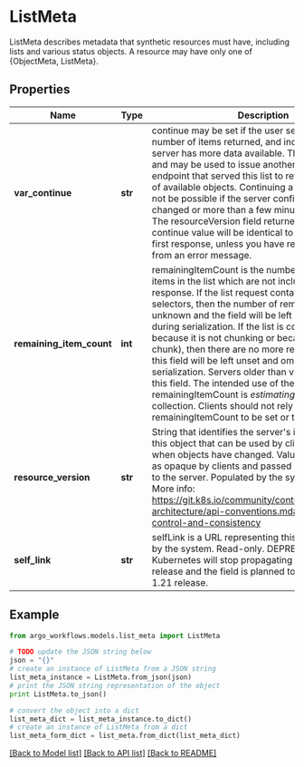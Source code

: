 # ListMeta

ListMeta describes metadata that synthetic resources must have, including lists and various status objects. A resource may have only one of {ObjectMeta, ListMeta}.

## Properties

Name | Type | Description | Notes
------------ | ------------- | ------------- | -------------
**var_continue** | **str** | continue may be set if the user set a limit on the number of items returned, and indicates that the server has more data available. The value is opaque and may be used to issue another request to the endpoint that served this list to retrieve the next set of available objects. Continuing a consistent list may not be possible if the server configuration has changed or more than a few minutes have passed. The resourceVersion field returned when using this continue value will be identical to the value in the first response, unless you have received this token from an error message. | [optional] 
**remaining_item_count** | **int** | remainingItemCount is the number of subsequent items in the list which are not included in this list response. If the list request contained label or field selectors, then the number of remaining items is unknown and the field will be left unset and omitted during serialization. If the list is complete (either because it is not chunking or because this is the last chunk), then there are no more remaining items and this field will be left unset and omitted during serialization. Servers older than v1.15 do not set this field. The intended use of the remainingItemCount is *estimating* the size of a collection. Clients should not rely on the remainingItemCount to be set or to be exact. | [optional] 
**resource_version** | **str** | String that identifies the server&#39;s internal version of this object that can be used by clients to determine when objects have changed. Value must be treated as opaque by clients and passed unmodified back to the server. Populated by the system. Read-only. More info: https://git.k8s.io/community/contributors/devel/sig-architecture/api-conventions.md#concurrency-control-and-consistency | [optional] 
**self_link** | **str** | selfLink is a URL representing this object. Populated by the system. Read-only.  DEPRECATED Kubernetes will stop propagating this field in 1.20 release and the field is planned to be removed in 1.21 release. | [optional] 

## Example

```python
from argo_workflows.models.list_meta import ListMeta

# TODO update the JSON string below
json = "{}"
# create an instance of ListMeta from a JSON string
list_meta_instance = ListMeta.from_json(json)
# print the JSON string representation of the object
print ListMeta.to_json()

# convert the object into a dict
list_meta_dict = list_meta_instance.to_dict()
# create an instance of ListMeta from a dict
list_meta_form_dict = list_meta.from_dict(list_meta_dict)
```
[[Back to Model list]](../README.md#documentation-for-models) [[Back to API list]](../README.md#documentation-for-api-endpoints) [[Back to README]](../README.md)


